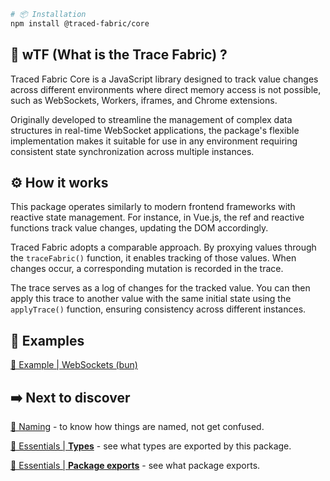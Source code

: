 ```bash
# 📦 Installation
npm install @traced-fabric/core
```

## 🔮 wTF (What is the Trace Fabric) ?

Traced Fabric Core is a JavaScript library designed to track value changes across different environments where direct memory access is not possible, such as WebSockets, Workers, iframes, and Chrome extensions.

Originally developed to streamline the management of complex data structures in real-time WebSocket applications, the package's flexible implementation makes it suitable for use in any environment requiring consistent state synchronization across multiple instances.

## ⚙️ How it works

This package operates similarly to modern frontend frameworks with reactive state management. For instance, in Vue.js, the ref and reactive functions track value changes, updating the DOM accordingly.

Traced Fabric adopts a comparable approach. By proxying values through the `traceFabric()` function, it enables tracking of those values. When changes occur, a corresponding mutation is recorded in the trace.

The trace serves as a log of changes for the tracked value. You can then apply this trace to another value with the same initial state using the `applyTrace()` function, ensuring consistency across different instances.

## 🌌 Examples

[🚀 Example | WebSockets (bun)](https://github.com/traced-fabric/core/wiki/%F0%9F%9A%80-Example-%7C-WebSockets-(bun))

## ➡️ Next to discover

[📜 Naming](https://github.com/traced-fabric/core/wiki/%F0%9F%93%9C-Naming) - to know how things are named, not get confused.

[🧰 Essentials | **Types**](https://github.com/traced-fabric/core/wiki/%F0%9F%A7%B0-Essentials-%7C-Types) - see what types are exported by this package.

[🧰 Essentials | **Package exports**](https://github.com/traced-fabric/core/wiki/%F0%9F%A7%B0-Essentials-%7C-Package-exports) - see what package exports.
